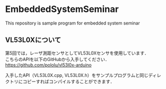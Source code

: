 # EmbeddedSystemSeminar
This repository is sample program for embedded system seminar

## VL53L0Xについて
第5回では，レーザ測距センサとしてVL53L0Xセンサを使用しています．  
こちらのAPIを以下のGitHubから入手してください．  
https://github.com/pololu/vl53l0x-arduino

入手したAPI（VL53L0X.cpp, VL53L0X.h）をサンプルプログラムと同じディレクトリにコピーすればコンパイルすることができます．